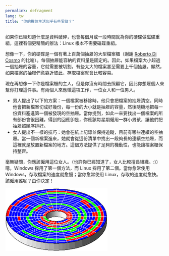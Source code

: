 ```yaml
---
permalink: defragment
lang: tw
title: "你的數位生活似乎有些零散？"
---
```


如果你已經知道什麼是資料破碎，也會每個月或一段時間就為你的硬碟做磁碟重組，這裡有個更精簡的辦法：Linux 根本不需要磁碟重組。

想像一下，你的硬碟是一個有著上百萬個抽屜的大型檔案櫃（謝謝 <a href="http://www.pps.jussieu.fr/~dicosmo/">Roberto Di Cosmo</a> 的比喻）。每個抽屜能容納的資料量是固定的。因此，如果檔案大小超過一個抽屜的容量，它就需要被切割。有些太大的檔案甚至需要上千個抽屜。顯然，如果檔案的抽屜們愈靠近彼此，存取檔案就會比較容易。

現在再想像一下你是檔案櫃的主人，但是你沒有時間去照顧它，因此你想雇個人來幫你打理這件事。有兩個人來應徵這項工作，一位女人和一位男人。

<ul>

<li>男人提出了以下的方案：一個檔案被移除時，他只會把檔案的抽屜清空。同時他會把新檔案切成好幾份，每一份的大小就是抽屜的容量，然後隨機地把每一份資料塞進第一個被發現的空抽屜。當你提到，如此一來要找出一個檔案的所有部份會很困難，得到的回應卻是，你應該每星期僱用一群小男孩，讓他們把抽屜照順序排好。</li>

<li>女人提出不一樣的技巧：她會在紙上記錄並保持追蹤，目前有哪些連續的空抽屜。當一個新檔案進來，她就會從這份清單中找出一段夠長的連續空抽屜，而這裡就是放置新檔案的地方。這個方法提供了足夠的機動性，也能讓檔案櫃保持整齊。</li>

</ul>

毫無疑問，你應該僱用這位女人。（也許你已經知道了，女人比較擅長組織。:)）嗯，Windows 採用了第一個方法，而 Linux 採用了第二個。當你愈常使用 Windows，存取檔案的速度就愈慢；當你愈常使用 Linux，存取的速度就愈快。該僱用誰呢？由你決定！

<img src="/img/defragment.png" />




